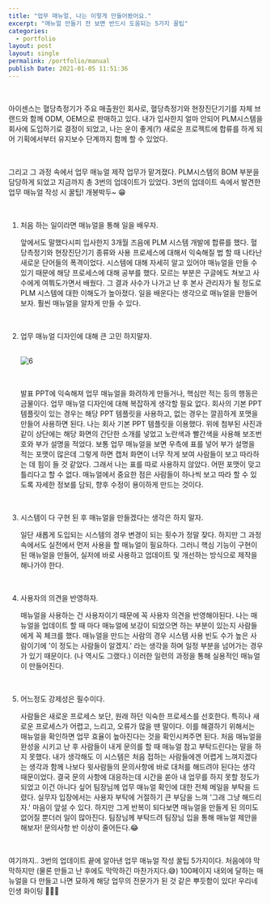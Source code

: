 ```yaml
---
title: "업무 매뉴얼, 나는 이렇게 만들어봤어요."
excerpt: "매뉴얼 만들기 전 보면 반드시 도움되는 5가지 꿀팁"
categories:
  - portfolio
layout: post
layout: single
permalink: /portfolio/manual
publish Date: 2021-01-05 11:51:36
---
```


<br/>

아이센스는 혈당측정기가 주요 매출원인 회사로, 혈당측정기와 현장진단기기를 자체 브랜드와 함께 ODM, OEM으로 판매하고 있다. 내가 입사한지 얼마 안되어 PLM시스템을 회사에 도입하기로 결정이 되었고, 나는 운이 좋게(?) 새로운 프로젝트에 합류를 하게 되어 기획에서부터 유지보수 단계까지 함께 할 수 있었다. 

<br/>

그리고 그 과정 속에서 업무 매뉴얼 제작 업무가 맡겨졌다. PLM시스템의 BOM 부분을 담당하게 되었고 지금까지 총 3번의 업데이트가 있었다. 3번의 업데이트 속에서 발견한 업무 매뉴얼 작성 시 꿀팁! 개봉박두~ &#128513;

<br/>

1. 처음 하는 일이라면 매뉴얼을 통해 일을 배우자.

   앞에서도 말했다시피 입사한지 3개월 즈음에 PLM 시스템 개발에 합류를 했다. 혈당측정기와 현장진단기기 종류와 사용 프로세스에 대해서 익숙해질 법 할 때 나타난 새로운 단어들의 폭격이었다. 시스템에 대해 자세히 알고 있어야 매뉴얼을 만들 수 있기 때문에 해당 프로세스에 대해 공부를 했다. 모르는 부분은 구글에도 쳐보고 사수에게 여쭤도가면서 배웠다. 그 결과 사수가 나가고 난 후 본사 관리자가 될 정도로 PLM 시스템에 대한 이해도가 높아졌다. 일을 배운다는 생각으로 매뉴얼을 만들어보자. 훨씬 매뉴얼을 알차게 만들 수 있다. 

   <br/>

2. 업무 매뉴얼 디자인에 대해 큰 고민 하지말자.

   <br/>  ![6](https://user-images.githubusercontent.com/72485853/119443435-96d73e80-bd64-11eb-99a3-e4df5bef9d84.jpg)

   <br/>

   발표 PPT에 익숙해져 업무 매뉴얼을 화려하게 만들거나, 핵심만 적는 등의 행동은 금물이다. 업무 매뉴얼 디자인에 대해 복잡하게 생각할 필요 없다. 회사의 기본 PPT 템플릿이 있는 경우는 해당 PPT 템플릿을 사용하고, 없는 경우는 깔끔하게 포맷을 만들어 사용하면 된다. 나는 회사 기본 PPT 템플릿을 이용했다. 위에 첨부된 사진과 같이 상단에는 해당 화면의 간단한 소개를 넣었고 노란색과 빨간색을 사용해 보조번호와 부가 설명을 적었다. 보통 업무 매뉴얼을 보면 우측에 표를 넣어 부가 설명을 적는 포맷이 많은데 그렇게 하면 캡처 화면이 너무 작게 보여 사람들이 보고 따라하는 데 힘이 들 것 같았다. 그래서 나는 표를 따로 사용하지 않았다. 어떤 포맷이 맞고 틀리다고 할 수 없다. 매뉴얼에서 중요한 점은 사람들이 하나씩 보고 따라 할 수 있도록 자세한 정보를 담되, 향후 수정이 용이하게 만드는 것이다.

   <br/>

3. 시스템이 다 구현 된 후 매뉴얼을 만들겠다는 생각은 하지 말자. 

   일단 새롭게 도입되는 시스템의 경우 변경이 되는 횟수가 정말 잦다. 하지만 그 과정 속에서도 실전에서 먼저 사용을 할 매뉴얼이 필요하다. 그러니 핵심 기능이 구현이 된 매뉴얼을 만들어, 실저에 바로 사용하고 업데이트 및 개선하는 방식으로 제작을 해나가야 한다. 

   <br/>

4. 사용자의 의견을 반영하자. 

   매뉴얼을 사용하는 건 사용자이기 때문에 꼭 사용자 의견을 반영해야된다. 나는 매뉴얼을 업데이트 할 때 마다 매뉴얼에 보강이 되었으면 하는 부분이 있는지 사람들에게 꼭 체크를 했다. 매뉴얼을 만드는 사람의 경우 시스템 사용 빈도 수가 높은 사람이기에 '이 정도는 사람들이 알겠지.' 라는 생각을 하며 일정 부분을 넘어가는 경우가 있기 때문이다. (나 역시도 그랬다.) 이러한 일련의 과정을 통해 실용적인 매뉴얼이 만들어진다. 

   <br/>

5. 어느정도 강제성은 필수이다.

   사람들은 새로운 프로세스 보단, 원래 하던 익숙한 프로세스를 선호한다. 특히나 새로운 프로세스가 어렵고, 느리고, 오류가 많을 땐 말이다. 이를 해결하기 위해서는 매뉴얼을 확인하면 업무 효율이 높아진다는 것을 확인시켜주면 된다. 처음 매뉴얼을 완성을 시키고 난 후 사람들이 내게 문의를 할 때 매뉴얼 참고 부탁드린다는 말을 하지 못했다. 내가 생각해도 이 시스템은 처음 접하는 사람들에겐 어렵게 느껴지겠다는 생각과 함께 나보다 윗사람들의 문의사항에 바로 대처를 해드려야 된다는 생각 때문이었다. 결국 문의 사항에 대응하는데 시간을 쏟아 내 업무를 하지 못할 정도가 되었고 이건 아니다 싶어 팀장님께 업무 매뉴얼 확인에 대한 전체 메일을 부탁을 드렸다. 실무자 입장에서는 사용자 부탁에 거절하기 큰 부담을 느껴 '그래 그냥 해드리자.' 마음이 앞설 수 있다. 하지만 그게 반복이 되다보면 매뉴얼을 만들게 된 의미도 없어질 뿐더러 일이 많아진다. 팀장님께 부탁드려 팀장님 입을 통해 매뉴얼 제안을 해보자!  문의사항 반 이상이 줄어든다.&#128514;

<br/>

여기까지.. 3번의 업데이트 끝에 알아낸 업무 매뉴얼 작성 꿀팁 5가지이다.  처음에야 막막하지만 (물론 만들고 난 후에도 막막하긴 마찬가지다.&#128517;) 100페이지 내외에 달하는 매뉴얼을 다 만들고 나면 묘하게 해당 업무의 전문가가 된 것 같은 뿌듯함이 있다! 우리네 인생 화이팅 &#128588;&#128588;&#128588;

